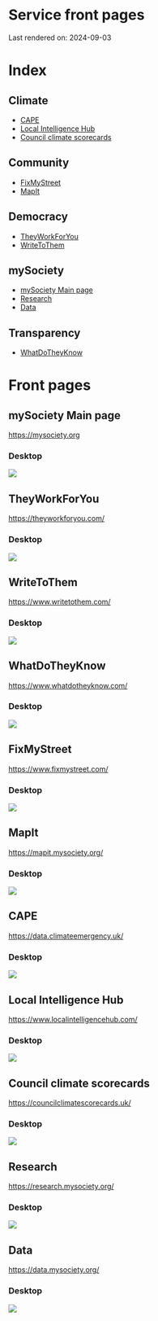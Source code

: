 
# Service front pages

Last rendered on: 2024-09-03

# Index

## Climate
- [CAPE](#cape)
- [Local Intelligence Hub](#local-intelligence-hub)
- [Council climate scorecards](#council-climate-scorecards)

## Community
- [FixMyStreet](#fixmystreet)
- [MapIt](#mapit)

## Democracy
- [TheyWorkForYou](#theyworkforyou)
- [WriteToThem](#writetothem)

## mySociety
- [mySociety Main page](#mysociety-main-page)
- [Research](#research)
- [Data](#data)

## Transparency
- [WhatDoTheyKnow](#whatdotheyknow)


# Front pages



## mySociety Main page

https://mysociety.org

### Desktop

![](images/mysociety-org-full-length.png)




## TheyWorkForYou

https://theyworkforyou.com/

### Desktop

![](images/theyworkforyou-full-length.png)




## WriteToThem

https://www.writetothem.com/

### Desktop

![](images/writetothem-full-length.png)




## WhatDoTheyKnow

https://www.whatdotheyknow.com/

### Desktop

![](images/wdtk-full-length.png)




## FixMyStreet

https://www.fixmystreet.com/

### Desktop

![](images/fms-full-length.png)




## MapIt

https://mapit.mysociety.org/

### Desktop

![](images/mapit-full-length.png)




## CAPE

https://data.climateemergency.uk/

### Desktop

![](images/cape-full-length.png)




## Local Intelligence Hub

https://www.localintelligencehub.com/

### Desktop

![](images/lih-full-length.png)




## Council climate scorecards

https://councilclimatescorecards.uk/

### Desktop

![](images/scorecards-full-length.png)




## Research

https://research.mysociety.org/

### Desktop

![](images/research-site-full-length.png)




## Data

https://data.mysociety.org/

### Desktop

![](images/data-portal-full-length.png)


